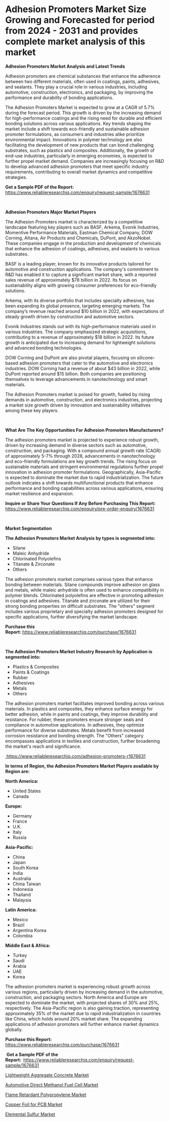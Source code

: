 <p><h1>Adhesion Promoters Market Size Growing and Forecasted for period from 2024 - 2031 and provides complete market analysis of this market</h1></p><p><strong>Adhesion Promoters Market Analysis and Latest Trends</strong></p>
<p><p>Adhesion promoters are chemical substances that enhance the adherence between two different materials, often used in coatings, paints, adhesives, and sealants. They play a crucial role in various industries, including automotive, construction, electronics, and packaging, by improving the performance and durability of bonding applications.</p><p>The Adhesion Promoters Market is expected to grow at a CAGR of 5.7% during the forecast period. This growth is driven by the increasing demand for high-performance coatings and the rising need for durable and efficient bonding solutions across various applications. Key trends shaping the market include a shift towards eco-friendly and sustainable adhesion promoter formulations, as consumers and industries alike prioritize environmental impact. Innovations in polymer technology are also facilitating the development of new products that can bond challenging substrates, such as plastics and composites. Additionally, the growth of end-use industries, particularly in emerging economies, is expected to further propel market demand. Companies are increasingly focusing on R&D to develop advanced adhesion promoters that meet specific industry requirements, contributing to overall market dynamics and competitive strategies.</p></p>
<p><strong>Get a Sample PDF of the Report:&nbsp;</strong> <a href="https://www.reliableresearchiq.com/enquiry/request-sample/1676631?utm_campaign=123&utm_medium=2&utm_source=Github&utm_content=ia&utm_term=11122024&utm_id=adhesion-promoters">https://www.reliableresearchiq.com/enquiry/request-sample/1676631</a></p>
<p>&nbsp;</p>
<p><strong>Adhesion Promoters Major Market Players</strong></p>
<p><p>The Adhesion Promoters market is characterized by a competitive landscape featuring key players such as BASF, Arkema, Evonik Industries, Momentive Performance Materials, Eastman Chemical Company, DOW Corning, Altana, Air Products and Chemicals, DuPont, and AkzoNobel. These companies engage in the production and development of chemicals that enhance the adhesion of coatings, adhesives, and sealants to various substrates.  </p><p>BASF is a leading player, known for its innovative products tailored for automotive and construction applications. The company's commitment to R&D has enabled it to capture a significant market share, with a reported sales revenue of approximately $78 billion in 2022. Its focus on sustainability aligns with growing consumer preferences for eco-friendly solutions.</p><p>Arkema, with its diverse portfolio that includes specialty adhesives, has been expanding its global presence, targeting emerging markets. The company’s revenue reached around $10 billion in 2022, with expectations of steady growth driven by construction and automotive sectors.</p><p>Evonik Industries stands out with its high-performance materials used in various industries. The company emphasized strategic acquisitions, contributing to a revenue of approximately $18 billion in 2022. Its future growth is anticipated due to increasing demand for lightweight solutions and advanced bonding technologies.</p><p>DOW Corning and DuPont are also pivotal players, focusing on silicone-based adhesion promoters that cater to the automotive and electronics industries. DOW Corning had a revenue of about $43 billion in 2022, while DuPont reported around $15 billion. Both companies are positioning themselves to leverage advancements in nanotechnology and smart materials.  </p><p>The Adhesion Promoters market is poised for growth, fueled by rising demands in automotive, construction, and electronics industries, projecting a market size growth driven by innovation and sustainability initiatives among these key players.</p></p>
<p>&nbsp;</p>
<p><strong>What Are The Key Opportunities For Adhesion Promoters Manufacturers?</strong></p>
<p><p>The adhesion promoters market is projected to experience robust growth, driven by increasing demand in diverse sectors such as automotive, construction, and packaging. With a compound annual growth rate (CAGR) of approximately 5-7% through 2028, advancements in nanotechnology and eco-friendly formulations are key growth trends. The rising focus on sustainable materials and stringent environmental regulations further propel innovation in adhesion promoter formulations. Geographically, Asia-Pacific is expected to dominate the market due to rapid industrialization. The future outlook indicates a shift towards multifunctional products that enhance performance and bonding capabilities across various applications, ensuring market resilience and expansion.</p></p>
<p><strong>Inquire or Share Your Questions If Any Before Purchasing This Report:</strong> <a href="https://www.reliableresearchiq.com/enquiry/pre-order-enquiry/1676631?utm_campaign=123&utm_medium=2&utm_source=Github&utm_content=ia&utm_term=11122024&utm_id=adhesion-promoters">https://www.reliableresearchiq.com/enquiry/pre-order-enquiry/1676631</a></p>
<p>&nbsp;</p>
<p><strong>Market Segmentation</strong></p>
<p><strong>The Adhesion Promoters Market Analysis by types is segmented into:</strong></p>
<p><ul><li>Silane</li><li>Maleic Anhydride</li><li>Chlorinated Polyolefins</li><li>Titanate & Zirconate</li><li>Others</li></ul></p>
<p><p>The adhesion promoters market comprises various types that enhance bonding between materials. Silane compounds improve adhesion on glass and metals, while maleic anhydride is often used to enhance compatibility in polymer blends. Chlorinated polyolefins are effective in promoting adhesion in coatings and adhesives. Titanate and zirconate are utilized for their strong bonding properties on difficult substrates. The "others" segment includes various proprietary and specialty adhesion promoters designed for specific applications, further diversifying the market landscape.</p></p>
<p><strong>Purchase this Report:&nbsp;</strong><a href="https://www.reliableresearchiq.com/purchase/1676631?utm_campaign=123&utm_medium=2&utm_source=Github&utm_content=ia&utm_term=11122024&utm_id=adhesion-promoters">https://www.reliableresearchiq.com/purchase/1676631</a></p>
<p>&nbsp;</p>
<p><strong>The Adhesion Promoters Market Industry Research by Application is segmented into:</strong></p>
<p><ul><li>Plastics & Composites</li><li>Paints & Coatings</li><li>Rubber</li><li>Adhesives</li><li>Metals</li><li>Others</li></ul></p>
<p><p>The adhesion promoters market facilitates improved bonding across various materials. In plastics and composites, they enhance surface energy for better adhesion, while in paints and coatings, they improve durability and resistance. For rubber, these promoters ensure stronger seals and compliance in automotive applications. In adhesives, they optimize performance for diverse substrates. Metals benefit from increased corrosion resistance and bonding strength. The "Others" category encompasses applications in textiles and construction, further broadening the market's reach and significance.</p></p>
<p><a href="https://www.reliableresearchiq.com/adhesion-promoters-r1676631?utm_campaign=123&utm_medium=2&utm_source=Github&utm_content=ia&utm_term=11122024&utm_id=adhesion-promoters">&nbsp;https://www.reliableresearchiq.com/adhesion-promoters-r1676631</a></p>
<p><strong>In terms of Region, the Adhesion Promoters Market Players available by Region are:</strong></p>
<p>
    <p> <strong> North America: </strong>
        <ul>
            <li>United States</li>
            <li>Canada</li>
        </ul>
        </p> 
    <p> <strong> Europe: </strong>
        <ul>
            <li>Germany</li>
            <li>France</li>
            <li>U.K.</li>
            <li>Italy</li>
            <li>Russia</li>
        </ul>
        </p> 
    <p> <strong> Asia-Pacific: </strong>
        <ul>
            <li>China</li>
            <li>Japan</li>
            <li>South Korea</li>
            <li>India</li>
            <li>Australia</li>
            <li>China Taiwan</li>
            <li>Indonesia</li>
            <li>Thailand</li>
            <li>Malaysia</li>
        </ul>
        </p> 
    <p> <strong> Latin America: </strong>
        <ul>
            <li>Mexico</li>
            <li>Brazil</li>
            <li>Argentina Korea</li>
            <li>Colombia</li>
        </ul>
        </p> 
    <p> <strong> Middle East & Africa: </strong>
        <ul>
            <li>Turkey</li>
            <li>Saudi</li>
            <li>Arabia</li>
            <li>UAE</li>
            <li>Korea</li>
        </ul>
    </p>
    </p>
<p><p>The adhesion promoters market is experiencing robust growth across various regions, particularly driven by increasing demand in the automotive, construction, and packaging sectors. North America and Europe are expected to dominate the market, with projected shares of 30% and 25%, respectively. The Asia-Pacific region is also gaining traction, representing approximately 35% of the market due to rapid industrialization in countries like China, which holds around 20% market share. The expanding applications of adhesion promoters will further enhance market dynamics globally.</p></p>
<p><strong>Purchase this Report: </strong><a href="https://www.reliableresearchiq.com/purchase/1676631?utm_campaign=123&utm_medium=2&utm_source=Github&utm_content=ia&utm_term=11122024&utm_id=adhesion-promoters">https://www.reliableresearchiq.com/purchase/1676631</a></p>
<p>&nbsp;<strong>Get a Sample PDF of the Report:&nbsp;&nbsp;</strong><a href="https://www.reliableresearchiq.com/enquiry/request-sample/1676631?utm_campaign=123&utm_medium=2&utm_source=Github&utm_content=ia&utm_term=11122024&utm_id=adhesion-promoters">https://www.reliableresearchiq.com/enquiry/request-sample/1676631</a></p>
<p><strong></strong></p>
<p><p><a href="https://www.linkedin.com/pulse/c-hannibex-sqmmf?utm_campaign=123&utm_medium=2&utm_source=Github&utm_content=ia&utm_term=11122024&utm_id=adhesion-promoters">Lightweight Aggregate Concrete Market</a></p><p><a href="https://www.linkedin.com/pulse/global-automotive-direct-methanol-fuel-cell-market-trends-yq3oe?utm_campaign=123&utm_medium=2&utm_source=Github&utm_content=ia&utm_term=11122024&utm_id=adhesion-promoters">Automotive Direct Methanol Fuel Cell Market</a></p><p><a href="https://www.linkedin.com/pulse/flame-retardant-polypropylene-industry-summary-demand-drivers-ye74c?utm_campaign=123&utm_medium=2&utm_source=Github&utm_content=ia&utm_term=11122024&utm_id=adhesion-promoters">Flame Retardant Polypropylene Market</a></p><p><a href="https://www.linkedin.com/pulse/c-hannibex-sqmmf?utm_campaign=123&utm_medium=2&utm_source=Github&utm_content=ia&utm_term=11122024&utm_id=adhesion-promoters">Copper Foil for PCB Market</a></p><p><a href="https://www.linkedin.com/pulse/market-size-trends-elemental-sulfur-9-cagr-expected-from-2024-3ws3c?utm_campaign=123&utm_medium=2&utm_source=Github&utm_content=ia&utm_term=11122024&utm_id=adhesion-promoters">Elemental Sulfur Market</a></p></p>